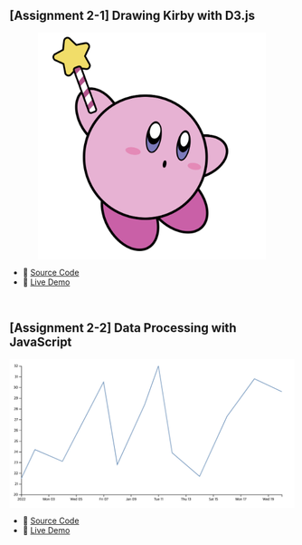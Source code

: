 ## [Assignment 2-1] Drawing Kirby with D3.js
<img src="1-1/image.png" style="max-width: 100%; max-height: 400px; width: auto; height: auto; display: block; margin: auto;"/>

* 🧾 [Source Code](https://github.com/hoonably/information-visualization/tree/main/assignment_2/1-1/)
* 📌 [Live Demo](https://hoonably.github.io/information-visualization/assignment_2/1-1/assignment1-1)

<br>

## [Assignment 2-2] Data Processing with JavaScript
<img src="1-2/image.png" style="max-width: 100%; max-height: 400px; width: auto; height: auto; display: block; margin: auto;"/>

* 🧾 [Source Code](https://github.com/hoonably/information-visualization/tree/main/assignment_2/1-2/)
* 📌 [Live Demo](https://hoonably.github.io/information-visualization/assignment_2/1-2/assignment1-2)
